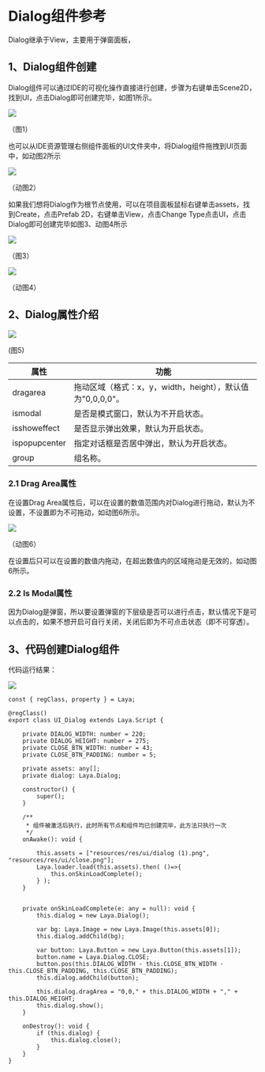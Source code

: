 # Dialog组件参考

Dialog继承于View，主要用于弹窗面板，

## 1、Dialog组件创建

Dialog组件可以通过IDE的可视化操作直接进行创建，步骤为右键单击Scene2D，找到UI，点击Dialog即可创建完毕，如图1所示。

![](img/1.png) 

（图1）

也可以从IDE资源管理右侧组件面板的UI文件夹中，将Dialog组件拖拽到UI页面中，如动图2所示

![](img/2.gif) 

（动图2）

如果我们想将Dialog作为根节点使用，可以在项目面板鼠标右键单击assets，找到Create，点击Prefab 2D，右键单击View，点击Change Type点击UI，点击Dialog即可创建完毕如图3、动图4所示

![](img/3.png) 

（图3）

![](img/4.gif) 

（动图4）

## 2、Dialog属性介绍

![](img/5.png) 

(图5)

| 属性          | 功能                                                       |
| ------------- | ---------------------------------------------------------- |
| dragarea      | 拖动区域（格式：x，y，width，height），默认值为"0,0,0,0"。 |
| ismodal       | 是否是模式窗口，默认为不开启状态。                         |
| isshoweffect  | 是否显示弹出效果，默认为开启状态。                         |
| ispopupcenter | 指定对话框是否居中弹出，默认为开启状态。                   |
| group         | 组名称。                                                   |

### 2.1 Drag Area属性

在设置Drag Area属性后，可以在设置的数值范围内对Dialog进行拖动，默认为不设置，不设置即为不可拖动，如动图6所示。

![](img/6.gif) 

（动图6）

在设置后只可以在设置的数值内拖动，在超出数值内的区域拖动是无效的，如动图6所示。

### 2.2 Is Modal属性

因为Dialog是弹窗，所以要设置弹窗的下层级是否可以进行点击，默认情况下是可以点击的，如果不想开启可自行关闭，关闭后即为不可点击状态（即不可穿透）。

## 3、代码创建Dialog组件

代码运行结果：

![](img/9.gif) 

```
const { regClass, property } = Laya;

@regClass()
export class UI_Dialog extends Laya.Script {

    private DIALOG_WIDTH: number = 220;
	private DIALOG_HEIGHT: number = 275;
	private CLOSE_BTN_WIDTH: number = 43;
	private CLOSE_BTN_PADDING: number = 5;

	private assets: any[];
    private dialog: Laya.Dialog;

    constructor() {
        super();
    }

    /**
     * 组件被激活后执行，此时所有节点和组件均已创建完毕，此方法只执行一次
     */
    onAwake(): void {

		this.assets = ["resources/res/ui/dialog (1).png", "resources/res/ui/close.png"];
		Laya.loader.load(this.assets).then( ()=>{
            this.onSkinLoadComplete();
        } );
	}

	
	private onSkinLoadComplete(e: any = null): void {
		this.dialog = new Laya.Dialog();

		var bg: Laya.Image = new Laya.Image(this.assets[0]);
		this.dialog.addChild(bg);

		var button: Laya.Button = new Laya.Button(this.assets[1]);
		button.name = Laya.Dialog.CLOSE;
		button.pos(this.DIALOG_WIDTH - this.CLOSE_BTN_WIDTH - this.CLOSE_BTN_PADDING, this.CLOSE_BTN_PADDING);
		this.dialog.addChild(button);

		this.dialog.dragArea = "0,0," + this.DIALOG_WIDTH + "," + this.DIALOG_HEIGHT;
		this.dialog.show();
	}

	onDestroy(): void {
		if (this.dialog) {
			this.dialog.close();
		}
	}
}
```

